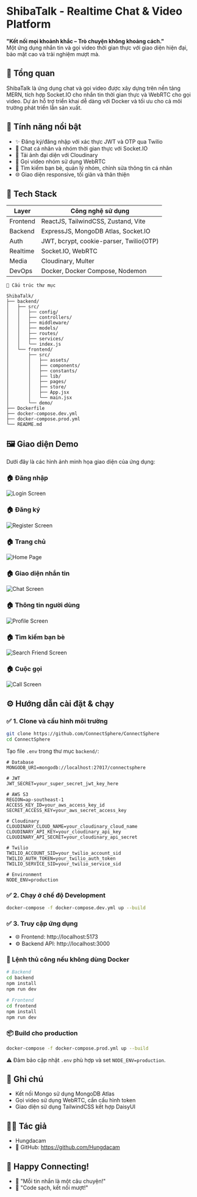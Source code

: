 # ShibaTalk - Realtime Chat & Video Platform

**"Kết nối mọi khoảnh khắc – Trò chuyện không khoảng cách."**  
Một ứng dụng nhắn tin và gọi video thời gian thực với giao diện hiện đại, bảo mật cao và trải nghiệm mượt mà.

## 🌟 Tổng quan
ShibaTalk là ứng dụng chat và gọi video được xây dựng trên nền tảng MERN, tích hợp Socket.IO cho nhắn tin thời gian thực và WebRTC cho gọi video. Dự án hỗ trợ triển khai dễ dàng với Docker và tối ưu cho cả môi trường phát triển lẫn sản xuất.

## 🚀 Tính năng nổi bật
- ✨ Đăng ký/đăng nhập với xác thực JWT và OTP qua Twilio  
- 💬 Chat cá nhân và nhóm thời gian thực với Socket.IO  
- 📸 Tải ảnh đại diện với Cloudinary  
- 🎥 Gọi video nhóm sử dụng WebRTC  
- 🧾 Tìm kiếm bạn bè, quản lý nhóm, chỉnh sửa thông tin cá nhân  
- 🌐 Giao diện responsive, tối giản và thân thiện  

## 🧱 Tech Stack

| Layer            | Công nghệ sử dụng                      |
|-------------------|---------------------------------------|
| Frontend         | ReactJS, TailwindCSS, Zustand, Vite    |
| Backend          | ExpressJS, MongoDB Atlas, Socket.IO    |
| Auth             | JWT, bcrypt, cookie-parser, Twilio(OTP)|
| Realtime         | Socket.IO, WebRTC                      |
| Media            | Cloudinary, Multer                     |
| DevOps           | Docker, Docker Compose, Nodemon        |

```plaintext
📁 Cấu trúc thư mục

ShibaTalk/
├── backend/
│   ├── src/
│   │   ├── config/
│   │   ├── controllers/
│   │   ├── middleware/
│   │   ├── models/
│   │   ├── routes/
│   │   ├── services/
│   │   └── index.js
│   └── frontend/
│       ├── src/
│       │   ├── assets/
│       │   ├── components/
│       │   ├── constants/
│       │   ├── lib/
│       │   ├── pages/
│       │   ├── store/
│       │   ├── App.jsx
│       │   └── main.jsx
│       └── demo/
├── Dockerfile
├── docker-compose.dev.yml
├── docker-compose.prod.yml
└── README.md
```

## 🖼️ Giao diện Demo
Dưới đây là các hình ảnh minh họa giao diện của ứng dụng:

### 🏠 Đăng nhập
![Login Screen](./demo/LoginScreen.png)

### 🏠 Đăng ký
![Register Screen](./demo/RegisterScreen.png)

### 🏠 Trang chủ
![Home Page](./demo/HomePage.png)

### 🏠 Giao diện nhắn tin
![Chat Screen](./demo/ChatScreen.png)

### 🏠 Thông tin người dùng
![Profile Screen](./demo/ProfileScreen.png)

### 🏠 Tìm kiếm bạn bè
![Search Friend Screen](./demo/SearchFriendScreen.png)

### 🏠 Cuộc gọi
![Call Screen](./demo/CallScreen.jpg)

## ⚙️ Hướng dẫn cài đặt & chạy

### ✅ 1. Clone và cấu hình môi trường
```bash
git clone https://github.com/ConnectSphere/ConnectSphere
cd ConnectSphere
```

Tạo file `.env` trong thư mục `backend/`:
```
# Database
MONGODB_URI=mongodb://localhost:27017/connectsphere

# JWT
JWT_SECRET=your_super_secret_jwt_key_here

# AWS S3
REGION=ap-southeast-1
ACCESS_KEY_ID=your_aws_access_key_id
SECRET_ACCESS_KEY=your_aws_secret_access_key

# Cloudinary
CLOUDINARY_CLOUD_NAME=your_cloudinary_cloud_name
CLOUDINARY_API_KEY=your_cloudinary_api_key
CLOUDINARY_API_SECRET=your_cloudinary_api_secret

# Twilio
TWILIO_ACCOUNT_SID=your_twilio_account_sid
TWILIO_AUTH_TOKEN=your_twilio_auth_token
TWILIO_SERVICE_SID=your_twilio_service_sid

# Environment
NODE_ENV=production
```

### ✅ 2. Chạy ở chế độ Development
```bash
docker-compose -f docker-compose.dev.yml up --build
```

### ✅ 3. Truy cập ứng dụng
- 🌐 Frontend: http://localhost:5173  
- ⚙️ Backend API: http://localhost:3000  

### 🧪 Lệnh thủ công nếu không dùng Docker
```bash
# Backend
cd backend
npm install
npm run dev

# Frontend
cd frontend
npm install
npm run dev
```

### 📦 Build cho production
```bash
docker-compose -f docker-compose.prod.yml up --build
```

⚠️ Đảm bảo cập nhật `.env` phù hợp và set `NODE_ENV=production`.

## 📌 Ghi chú
- Kết nối Mongo sử dụng MongoDB Atlas  
- Gọi video sử dụng WebRTC, cần cấu hình token  
- Giao diện sử dụng TailwindCSS kết hợp DaisyUI  

## 👨‍💻 Tác giả
- Hungdacam 
- 🔗 GitHub: https://github.com/Hungdacam  

## 🌈 Happy Connecting!
- 💬 "Mỗi tin nhắn là một câu chuyện!"  
- 🚀 "Code sạch, kết nối mượt!"
